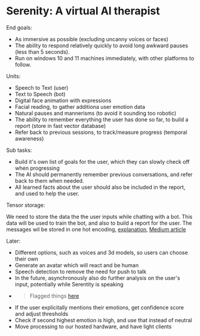 # Serenity: A virtual AI therapist

End goals:

- As immersive as possible (excluding uncanny voices or faces)
- The ability to respond relatively quickly to avoid long awkward pauses (less than 5 seconds).
- Run on windows 10 and 11 machines immediately, with other platforms to follow.

Units:

- Speech to Text (user)
- Text to Speech (bot)
- Digital face animation with expressions
- Facial reading, to gather additiona user emotion data
- Natural pauses and mannerisms (to avoid it sounding too robotic)
- The ability to remember everything the user has done so far, to build a report (store in fast vector database)
- Refer back to previous sessions, to track/measure progress (temporal awareness)

Sub tasks:

- Build it's own list of goals for the user, which they can slowly check off when progressing
- The AI should permanently remember previous conversations, and refer back to them when needed.
- All learned facts about the user should also be included in the report, and used to help the user.

Tensor storage:

We need to store the data the the user inputs while chatting with a bot. This data will be used to train the bot, and also to build a report for the user.
The messages wil be stored in one hot encoding, [explanation](https://machinelearningmastery.com/why-one-hot-encode-data-in-machine-learning/),
[Medium article](https://medium.com/vector-database)

Later:

- Different options, such as voices and 3d models, so users can choose their own
- Generate an avatar which will react and be human
- Speech detection to remove the need for push to talk
- In the future, asynchronously also do further analysis on the user's input, potentially while Serentity is speaking
- > Flagged things [here](https://www.assemblyai.com/docs/Models/content_moderation#understanding-the-response)
- If the user explicitally mentions their emotions, get confidence score and adjust thresholds
- Check if second highest emotion is high, and use that instead of neutral
- Move processing to our hosted hardware, and have light clients
